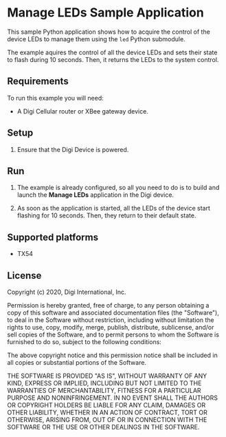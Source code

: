 Manage LEDs Sample Application
==============================

This sample Python application shows how to acquire the control of the device
LEDs to manage them using the `led` Python submodule.

The example aquires the control of all the device LEDs and sets their state to
flash during 10 seconds. Then, it returns the LEDs to the system control.

Requirements
------------
To run this example you will need:

* A Digi Cellular router or XBee gateway device.

Setup
-----
1. Ensure that the Digi Device is powered.

Run
---
1. The example is already configured, so all you need to do is to build and
   launch the **Manage LEDs** application in the Digi device.

2. As soon as the application is started, all the LEDs of the device start
   flashing for 10 seconds. Then, they return to their default state.

Supported platforms
-------------------
* TX54

License
-------
Copyright (c) 2020, Digi International, Inc.

Permission is hereby granted, free of charge, to any person obtaining a copy
of this software and associated documentation files (the "Software"), to deal
in the Software without restriction, including without limitation the rights
to use, copy, modify, merge, publish, distribute, sublicense, and/or sell
copies of the Software, and to permit persons to whom the Software is
furnished to do so, subject to the following conditions:

The above copyright notice and this permission notice shall be included in all
copies or substantial portions of the Software.

THE SOFTWARE IS PROVIDED "AS IS", WITHOUT WARRANTY OF ANY KIND, EXPRESS OR
IMPLIED, INCLUDING BUT NOT LIMITED TO THE WARRANTIES OF MERCHANTABILITY,
FITNESS FOR A PARTICULAR PURPOSE AND NONINFRINGEMENT. IN NO EVENT SHALL THE
AUTHORS OR COPYRIGHT HOLDERS BE LIABLE FOR ANY CLAIM, DAMAGES OR OTHER
LIABILITY, WHETHER IN AN ACTION OF CONTRACT, TORT OR OTHERWISE, ARISING FROM,
OUT OF OR IN CONNECTION WITH THE SOFTWARE OR THE USE OR OTHER DEALINGS IN THE
SOFTWARE.
